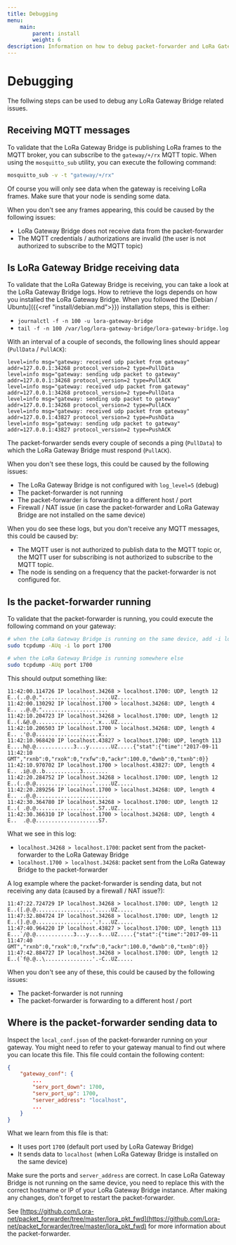 ```yaml
---
title: Debugging
menu:
    main:
        parent: install
        weight: 6
description: Information on how to debug packet-forwarder and LoRa Gateway Bridge communication issues.
---
```


# Debugging

The follwing steps can be used to debug any LoRa Gateway Bridge related issues.

## Receiving MQTT messages

To validate that the LoRa Gateway Bridge is publishing LoRa frames to the
MQTT broker, you can subscribe to the `gateway/+/rx` MQTT topic. When using
the `mosquitto_sub` utility, you can execute the following command:

```bash
mosquitto_sub -v -t "gateway/+/rx"
```

Of course you will only see data when the gateway is receiving LoRa frames.
Make sure that your node is sending some data.

When you don't see any frames appearing, this could be caused by the following issues:

* LoRa Gateway Bridge does not receive data from the packet-forwarder
* The MQTT credentials / authorizations are invalid (the user is not authorized
  to subscribe to the MQTT topic)

## Is LoRa Gateway Bridge receiving data

To validate that the LoRa Gateway Bridge is receiving, you can take a look
at the LoRa Gateway Bridge logs. How to retrieve the logs depends on how you
installed the LoRa Gateway Bridge. When you followed the [Debian / Ubuntu]({{<ref "install/debian.md">}})
installation steps, this is either:

* `journalctl -f -n 100 -u lora-gateway-bridge`
* `tail -f -n 100 /var/log/lora-gateway-bridge/lora-gateway-bridge.log`

With an interval of a couple of seconds, the following lines should appear (`PullData` / `PullACK`):

```text
level=info msg="gateway: received udp packet from gateway" addr=127.0.0.1:34268 protocol_version=2 type=PullData
level=info msg="gateway: sending udp packet to gateway" addr=127.0.0.1:34268 protocol_version=2 type=PullACK
level=info msg="gateway: received udp packet from gateway" addr=127.0.0.1:34268 protocol_version=2 type=PullData
level=info msg="gateway: sending udp packet to gateway" addr=127.0.0.1:34268 protocol_version=2 type=PullACK
level=info msg="gateway: received udp packet from gateway" addr=127.0.0.1:43827 protocol_version=2 type=PushData
level=info msg="gateway: sending udp packet to gateway" addr=127.0.0.1:43827 protocol_version=2 type=PushACK
```

The packet-forwarder sends every couple of seconds a ping (`PullData`) to which
the LoRa Gateway Bridge must respond (`PullACK`).

When you don't see these logs, this could be caused by the following issues:

* The LoRa Gateway Bridge is not configured with `log_level=5` (debug)
* The packet-forwarder is not running
* The packet-forwarder is forwarding to a different host / port
* Firewall / NAT issue (in case the packet-forwarder and LoRa Gateway Bridge are not installed on the same device)

When you do see these logs, but you don't receive any MQTT messages, this could
be caused by:

* The MQTT user is not authorized to publish data to the MQTT topic or, the MQTT
  user for subscribing is not authorized to subscribe to the MQTT topic.
* The node is sending on a frequency that the packet-forwarder is not
  configured for.

## Is the packet-forwarder running

To validate that the packet-forwarder is running, you could execute the
following command on your gateway:

```bash
# when the LoRa Gateway Bridge is running on the same device, add -i lo
sudo tcpdump -AUq -i lo port 1700

# when the LoRa Gateway Bridge is running somewhere else
sudo tcpdump -AUq port 1700
```

This should output something like:

```text
11:42:00.114726 IP localhost.34268 > localhost.1700: UDP, length 12
E..(..@.@."................'.....UZ.....
11:42:00.130292 IP localhost.1700 > localhost.34268: UDP, length 4
E.. ..@.@.".....................
11:42:10.204723 IP localhost.34268 > localhost.1700: UDP, length 12
E..(.&@.@..................'.x...UZ.....
11:42:10.206503 IP localhost.1700 > localhost.34268: UDP, length 4
E.. .'@.@....................x..
11:42:10.968420 IP localhost.43827 > localhost.1700: UDP, length 113
E....h@.@............3...y.......UZ.....{"stat":{"time":"2017-09-11 11:42:10 GMT","rxnb":0,"rxok":0,"rxfw":0,"ackr":100.0,"dwnb":0,"txnb":0}}
11:42:10.970702 IP localhost.1700 > localhost.43827: UDP, length 4
E.. .i@.@..b...........3........
11:42:20.284752 IP localhost.34268 > localhost.1700: UDP, length 12
E..(..@.@..................'.....UZ.....
11:42:20.289256 IP localhost.1700 > localhost.34268: UDP, length 4
E.. ..@.@.......................
11:42:30.364780 IP localhost.34268 > localhost.1700: UDP, length 12
E..( .@.@..................'.S7..UZ.....
11:42:30.366310 IP localhost.1700 > localhost.34268: UDP, length 4
E..  .@.@....................S7.
```

What we see in this log:

* `localhost.34268 > localhost.1700`: packet sent from the packet-forwarder to the LoRa Gateway Bridge
* `localhost.1700 > localhost.34268`: packet sent from the LoRa Gateway Bridge to the packet-forwarder

A log example where the packet-forwarder is sending data, but not receiving
any data (caused by a firewall / NAT issue?):

```text
11:47:22.724729 IP localhost.34268 > localhost.1700: UDP, length 12
E..([.@.@..................'.....UZ.....
11:47:32.804724 IP localhost.34268 > localhost.1700: UDP, length 12
E..(].@.@..................'.!...UZ.....
11:47:40.964220 IP localhost.43827 > localhost.1700: UDP, length 113
E...`/@.@............3...y...s...UZ.....{"stat":{"time":"2017-09-11 11:47:40 GMT","rxnb":0,"rxok":0,"rxfw":0,"ackr":100.0,"dwnb":0,"txnb":0}}
11:47:42.884727 IP localhost.34268 > localhost.1700: UDP, length 12
E..(`f@.@..\...............'.-C..UZ.....
```

When you don't see any of these, this could be caused by the following issues:

* The packet-forwarder is not running
* The packet-forwarder is forwarding to a different host / port

## Where is the packet-forwarder sending data to

Inspect the `local_conf.json` of the packet-forwarder running on your gateway.
You might need to refer to your gateway manual to find out where you can locate
this file. This file could contain the following content:

```json
{
    "gateway_conf": {
        ...
        "serv_port_down": 1700,
        "serv_port_up": 1700,
        "server_address": "localhost",
        ...
    }
}
```

What we learn from this file is that:

* It uses port `1700` (default port used by LoRa Gateway Bridge)
* It sends data to `localhost` (when LoRa Gateway Bridge is installed on the same device)

Make sure the ports and `server_address` are correct. In case LoRa Gateway
Bridge is not running on the same device, you need to replace this with the
correct hostname or IP of your LoRa Gateway Bridge instance. After making any
changes, don't forget to restart the packet-forwarder.

See [https://github.com/Lora-net/packet_forwarder/tree/master/lora_pkt_fwd](https://github.com/Lora-net/packet_forwarder/tree/master/lora_pkt_fwd)
for more information about the packet-forwarder.
